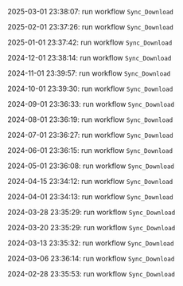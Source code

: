 2025-03-01 23:38:07: run workflow `Sync_Download` 

2025-02-01 23:37:26: run workflow `Sync_Download` 

2025-01-01 23:37:42: run workflow `Sync_Download` 

2024-12-01 23:38:14: run workflow `Sync_Download` 

2024-11-01 23:39:57: run workflow `Sync_Download` 

2024-10-01 23:39:30: run workflow `Sync_Download` 

2024-09-01 23:36:33: run workflow `Sync_Download` 

2024-08-01 23:36:19: run workflow `Sync_Download` 

2024-07-01 23:36:27: run workflow `Sync_Download` 

2024-06-01 23:36:15: run workflow `Sync_Download` 

2024-05-01 23:36:08: run workflow `Sync_Download` 

2024-04-15 23:34:12: run workflow `Sync_Download` 

2024-04-01 23:34:13: run workflow `Sync_Download` 

2024-03-28 23:35:29: run workflow `Sync_Download` 

2024-03-20 23:35:29: run workflow `Sync_Download` 

2024-03-13 23:35:32: run workflow `Sync_Download` 

2024-03-06 23:36:14: run workflow `Sync_Download` 

2024-02-28 23:35:53: run workflow `Sync_Download` 



